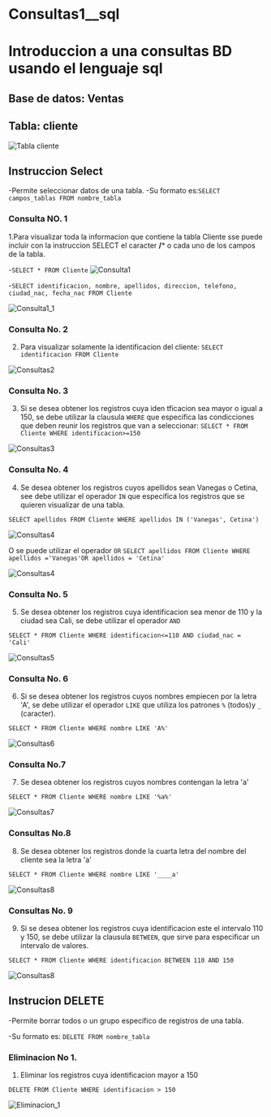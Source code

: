 # Consultas1__sql
# Introduccion a una consultas BD usando el lenguaje sql

## Base de datos: Ventas
## Tabla: cliente

![Tabla cliente](/img/tabla_cliente.png)

## Instruccion Select
-Permite seleccionar datos de una tabla.
-Su formato es:`SELECT campos_tablas FROM nombre_tabla`

### Consulta NO. 1
1.Para visualizar toda la informacion que contiene la tabla Cliente sse puede incluir con la instruccion SELECT el caracter **/*** o cada uno de los campos de la tabla.

-`SELECT * FROM Cliente`
![Consulta1](/img/consulta_1.png)

-`SELECT identificacion, nombre, apellidos, direccion, telefono, ciudad_nac, fecha_nac FROM Cliente`

![Consulta1_1](/img/consulta_2.png)

### Consulta No. 2

2. Para visualizar solamente la identificacion del cliente: `SELECT identificacion FROM Cliente`

![Consultas2](/img/Consultas_3.png)

### Consulta No. 3

3. Si se desea obtener los registros cuya iden tficacion sea mayor o igual a 150, se debe utilizar la clausula `WHERE` que especifica las condicciones que deben reunir los registros que van a seleccionar: `SELECT * FROM Cliente WHERE identificacion>=150`

![Consultas3](/img/Consultas_4.png)


### Consulta No. 4

4. Se desea obtener los registros cuyos apellidos sean Vanegas o Cetina, see debe utilizar el operador `IN` que especifica los registros que se quieren visualizar de una tabla.

`SELECT apellidos FROM Cliente WHERE apellidos IN ('Vanegas', Cetina')`

![Consultas4](/img/consultas_5.png)

O se puede utilizar el operador `OR`
`SELECT apellidos FROM Cliente WHERE apellidos ='Vanegas'OR apellidos = 'Cetina'`

![Consultas4](/img/Consultas_6.png)

### Consulta No. 5

5. Se desea obtener los registros cuya identificacion sea menor de 110 y la ciudad sea  Cali, se debe utilizar el operador `AND`

`SELECT * FROM Cliente WHERE identificacion<=110 AND ciudad_nac = 'Cali'`

![Consultas5](/img/consultas_7.png)

### Consulta No. 6

6. Si se desea obtener los registros cuyos nombres empiecen por la letra 'A', se debe utilizar el operador `LIKE` que utiliza los patrones `%` (todos)y `_` (caracter).

`SELECT * FROM Cliente WHERE nombre LIKE 'A%'`

![Consultas6](/img/consulta_8.png)

### Consulta No.7

7. Se desea obtener los registros cuyos nombres contengan la letra 'a'

`SELECT * FROM Cliente WHERE nombre LIKE '%a%'`


![Consultas7](/img/consultas_9.png)

### Consultas No.8

8. Se desea obtener los registros donde la cuarta letra del nombre del cliente sea la letra 'a'

`SELECT * FROM Cliente WHERE nombre LIKE '____a'`

![Consultas8](/img/Consultas_10.png)

### Consultas No. 9

9. Si se desea obtener los registros cuya identificacion este el intervalo 110 y 150, se debe utilizar la clausula `BETWEEN`, que sirve para especificar un intervalo de valores. 

`SELECT * FROM Cliente WHERE identificacion BETWEEN 110 AND 150`

![Consultas8](/img/consultas_11.png)


## Instrucion DELETE
-Permite borrar todos o un grupo especifico de registros de una tabla.

-Su formato es: `DELETE FROM nombre_tabla`

### Eliminacion No 1.

1. Eliminar los registros cuya identificacion mayor a 150

`DELETE FROM Cliente WHERE identificacion > 150`

![Eliminacion_1](/img/eliminacion_1.png)
